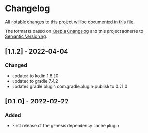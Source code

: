# Changelog
All notable changes to this project will be documented in this file.

The format is based on [Keep a Changelog](http://keepachangelog.com/en/1.0.0/)
and this project adheres to [Semantic Versioning](http://semver.org/spec/v2.0.0.html).

## [1.1.2] - 2022-04-04
### Changed
- updated to kotlin 1.6.20
- updated to gradle 7.4.2
- updated gradle plugin com.gradle.plugin-publish to 0.21.0

## [0.1.0] - 2022-02-22
### Added
- First release of the genesis dependency cache plugin
